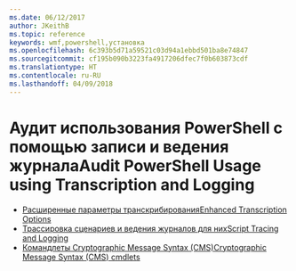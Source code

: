 ```yaml
---
ms.date: 06/12/2017
author: JKeithB
ms.topic: reference
keywords: wmf,powershell,установка
ms.openlocfilehash: 6c393b5d71a59521c03d94a1ebbd501ba8e74847
ms.sourcegitcommit: cf195b090b3223fa4917206dfec7f0b603873cdf
ms.translationtype: HT
ms.contentlocale: ru-RU
ms.lasthandoff: 04/09/2018
---
```

# <a name="audit-powershell-usage-using-transcription-and-logging"></a><span data-ttu-id="d9ccd-102">Аудит использования PowerShell с помощью записи и ведения журнала</span><span class="sxs-lookup"><span data-stu-id="d9ccd-102">Audit PowerShell Usage using Transcription and Logging</span></span>

- [<span data-ttu-id="d9ccd-103">Расширенные параметры транскрибирования</span><span class="sxs-lookup"><span data-stu-id="d9ccd-103">Enhanced Transcription Options</span></span>](audit_transcript.md)
- [<span data-ttu-id="d9ccd-104">Трассировка сценариев и ведения журналов для них</span><span class="sxs-lookup"><span data-stu-id="d9ccd-104">Script Tracing and Logging</span></span>](audit_script.md)
- [<span data-ttu-id="d9ccd-105">Командлеты Cryptographic Message Syntax (CMS)</span><span class="sxs-lookup"><span data-stu-id="d9ccd-105">Cryptographic Message Syntax (CMS) cmdlets</span></span>](audit_cms.md)